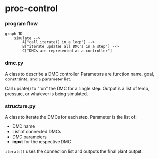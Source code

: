 # proc-control

### program flow
```mermaid
graph TD
    simulate --> 
        A["call iterate() in a loop"] -->
        B["iterate updates all DMC's in a step"] -->
        C["DMCs are represented as a controller"]
```

### dmc.py
A class to describe a DMC controller. Parameters are function name, goal, constraints, and a parameter list. 

Call update() to "run" the DMC for a single step. Output is a list of temp, pressure, or whatever is being simulated. 

### structure.py
A class to iterate the DMCs for each step. Parameter is the list of:
* DMC name
* List of connected DMCs
* DMC parameters
* **input** for the respective DMC

`iterate()` uses the connection list and outputs the final plant output. 

